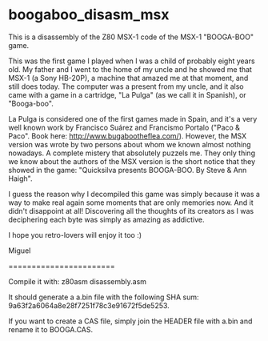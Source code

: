 # boogaboo_disasm_msx
This is a disassembly of the Z80 MSX-1 code of the MSX-1 "BOOGA-BOO" game.

This was the first game I played when I was a child of probably eight years old.
My father and I went to the home of my uncle and he showed me that MSX-1 (a Sony HB-20P), a machine that amazed me at that moment, and still does today. The computer was a present from my uncle, and it also came with a game in a cartridge, "La Pulga" (as we call it in Spanish), or "Booga-boo".

La Pulga is considered one of the first games made in Spain, and it's a very well known work by Francisco Suárez and Francismo Portalo ("Paco & Paco". Book here: http://www.bugabootheflea.com/). However, the MSX version was wrote by two persons about whom we known almost nothing nowadays. A complete mistery that absolutely puzzels me. They only thing we know about the authors of the MSX version is the short notice that they showed in the game: "Quicksilva presents BOOGA-BOO. By Steve & Ann Haigh".

I guess the reason why I decompiled this game was simply because it was a way to make real again some moments that are only memories now. And it didn't disappoint at all! Discovering all the thoughts of its creators as I was deciphering each byte was simply as amazing as addictive.

I hope you retro-lovers will enjoy it too :)

Miguel

=======================

Compile it with: z80asm disassembly.asm

It should generate a a.bin file with the following SHA sum: 9a63f2a6064a8e28f7251f78c3e91672f5de5253.

If you want to create a CAS file, simply join the HEADER file with a.bin and rename it to BOOGA.CAS.
